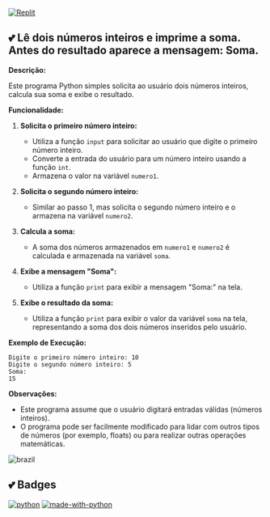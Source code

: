 [![Replit](https://img.shields.io/badge/Replit-F26207.svg?style=for-the-badge&logo=Replit&logoColor=white)](https://replit.com/@DeiseFreire2022/050620242048Python)

## :two_hearts: Lê dois números inteiros e imprime a soma. Antes do resultado aparece a mensagem: Soma. 

**Descrição:**

Este programa Python simples solicita ao usuário dois números inteiros, calcula sua soma e exibe o resultado.

**Funcionalidade:**

1. **Solicita o primeiro número inteiro:**
    - Utiliza a função `input` para solicitar ao usuário que digite o primeiro número inteiro.
    - Converte a entrada do usuário para um número inteiro usando a função `int`.
    - Armazena o valor na variável `numero1`.

2. **Solicita o segundo número inteiro:**
    - Similar ao passo 1, mas solicita o segundo número inteiro e o armazena na variável `numero2`.

3. **Calcula a soma:**
    - A soma dos números armazenados em `numero1` e `numero2` é calculada e armazenada na variável `soma`.

4. **Exibe a mensagem "Soma":**
    - Utiliza a função `print` para exibir a mensagem "Soma:" na tela.

5. **Exibe o resultado da soma:**
    - Utiliza a função `print` para exibir o valor da variável `soma` na tela, representando a soma dos dois números inseridos pelo usuário.

**Exemplo de Execução:**

```
Digite o primeiro número inteiro: 10
Digite o segundo número inteiro: 5
Soma:
15
```

**Observações:**

- Este programa assume que o usuário digitará entradas válidas (números inteiros).
- O programa pode ser facilmente modificado para lidar com outros tipos de números (por exemplo, floats) ou para realizar outras operações matemáticas.

![brazil](https://github.com/pedromxavier/flag-badges/raw/main/badges/BR.svg) 

## :two_hearts: Badges
[![python](https://img.shields.io/badge/Python-3.9-3776AB.svg?style=flat&logo=python&logoColor=white)](https://www.python.org)  [![made-with-python](https://img.shields.io/badge/Made%20with-Python-1f425f.svg)](https://www.python.org/)

